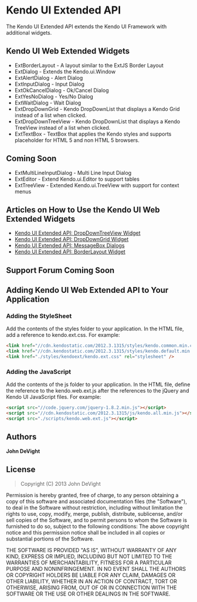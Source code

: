 # Kendo UI Extended API

The Kendo UI Extended API extends the Kendo UI Framework with additional widgets.


## Kendo UI Web Extended Widgets

+ ExtBorderLayout - A layout similar to the ExtJS Border Layout
+ ExtDialog - Extends the Kendo.ui.Window
+ ExtAlertDialog - Alert Dialog
+ ExtInputDialog - Input Dialog
+ ExtOkCancelDialog - Ok/Cancel Dialog
+ ExtYesNoDialog - Yes/No Dialog
+ ExtWaitDialog - Wait Dialog
+ ExtDropDownGrid - Kendo DropDownList that displays a Kendo Grid instead of a list when clicked.
+ ExtDropDownTreeView - Kendo DropDownList that displays a Kendo TreeView instead of a list when clicked.
+ ExtTextBox - TextBox that applies the Kendo styles and supports placeholder for HTML 5 and non HTML 5 browsers.


## Coming Soon

+ ExtMultiLineInputDialog - Multi Line Input Dialog
+ ExtEditor - Extend Kendo.ui.Editor to support tables
+ ExtTreeView - Extended Kendo.ui.TreeView with support for context menus


## Articles on How to Use the Kendo UI Web Extended Widgets

+ [Kendo UI Extended API: DropDownTreeView Widget](http://www.aspnetwiki.com/page:kendoui-ext-api-dropdowntreeview)
+ [Kendo UI Extended API: DropDownGrid Widget](http://www.aspnetwiki.com/page:kendoui-ext-api-dropdowngrid)
+ [Kendo UI Extended API: MessageBox Dialogs](http://www.aspnetwiki.com/page:kendoui-ext-api-messagebox-dialogs)
+ [Kendo UI Extended API: BorderLayout Widget](http://www.aspnetwiki.com/page:kendoui-ext-api-borderlayout)


## Support Forum Coming Soon


## Adding Kendo UI Web Extended API to Your Application

### Adding the StyleSheet

Add the contents of the styles folder to your application.  In the HTML file, add a reference to kendo.ext.css.  For example:

```html
<link href="//cdn.kendostatic.com/2012.3.1315/styles/kendo.common.min.css" rel="stylesheet" />
<link href="//cdn.kendostatic.com/2012.3.1315/styles/kendo.default.min.css" rel="stylesheet" />
<link href="./styles/kendoext/kendo.ext.css" rel="stylesheet" />
````

### Adding the JavaScript

Add the contents of the js folder to your application.  In the HTML file, define the reference to the kendo.web.ext.js after the references to the jQuery and Kendo UI JavaScript files.  For example:

```html
<script src="//code.jquery.com/jquery-1.8.2.min.js"></script>
<script src="//cdn.kendostatic.com/2012.3.1315/js/kendo.all.min.js"></script>
<script src="./scripts/kendo.web.ext.js"></script>
````


## Authors

**John DeVight**


## License
> Copyright (C) 2013 John DeVight

Permission is hereby granted, free of charge, to any person obtaining a copy of this software and associated 
documentation files (the "Software"), to deal in the Software without restriction, including without limitation 
the rights to use, copy, modify, merge, publish, distribute, sublicense, and/or sell copies of the Software, 
and to permit persons to whom the Software is furnished to do so, subject to the following conditions:
The above copyright notice and this permission notice shall be included in all copies or substantial portions 
of the Software.

THE SOFTWARE IS PROVIDED "AS IS", WITHOUT WARRANTY OF ANY KIND, EXPRESS OR IMPLIED, INCLUDING BUT NOT LIMITED 
TO THE WARRANTIES OF MERCHANTABILITY, FITNESS FOR A PARTICULAR PURPOSE AND NONINFRINGEMENT. IN NO EVENT SHALL 
THE AUTHORS OR COPYRIGHT HOLDERS BE LIABLE FOR ANY CLAIM, DAMAGES OR OTHER LIABILITY, WHETHER IN AN ACTION OF 
CONTRACT, TORT OR OTHERWISE, ARISING FROM, OUT OF OR IN CONNECTION WITH THE SOFTWARE OR THE USE OR OTHER DEALINGS 
IN THE SOFTWARE.
